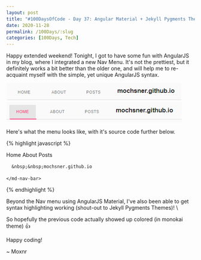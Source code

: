 ```yaml
---
layout: post
title: "#100DaysOfCode - Day 37: Angular Material + Jekyll Pygments Themes"
date: 2020-11-28
permalink: /100Days/:slug
categories: [100Days, Tech]
---
```


Happy extended weekend! Tonight, I got to have some fun with AngularJS in my blog, where I integrated a new Nav Menu. It's not the prettiest, but it definitely works a bit better than the older one, and will help me to re-acquaint myself with the simple, yet unique AngularJS syntax. 

![ng-navbar](2020-11-29-02-21-25-ng-navbar.png)
![ng-navbar-onclick](2020-11-29-02-21-51-ng-navbar-onclick.png)

Here's what the menu looks like, with it's source code further below.

{% highlight javascript %}
<div ng-app="myApp">
  <div ng-controller="myCtrl">
  
  <md-content class="md-padding">
    <md-nav-bar
    md-no-ink-bar="disableInkBar"
    md-selected-nav-item="currentNavItem"
    nav-bar-aria-label="navigation links">
      <md-nav-item md-nav-href="/" name="Home">
        Home
      </md-nav-item>
      <md-nav-item md-nav-href="/about" name="About">
        About
      </md-nav-item>
      <md-nav-item md-nav-href="/posts" name="Posts">
        Posts
      </md-nav-item>
      
      &nbsp;&nbsp;mochsner.github.io
    
    </md-nav-bar>
  </md-content>

  </div>
</div>
{% endhighlight %}

Beyond the Nav menu using AngularJS Material, I've also been able to get syntax highlighting working (shout-out to Jekyll Pygments Themes)! \

So hopefully the previous code actually showed up colored (in monokai theme) :thumbsup:

Happy coding!

~ Moxnr
